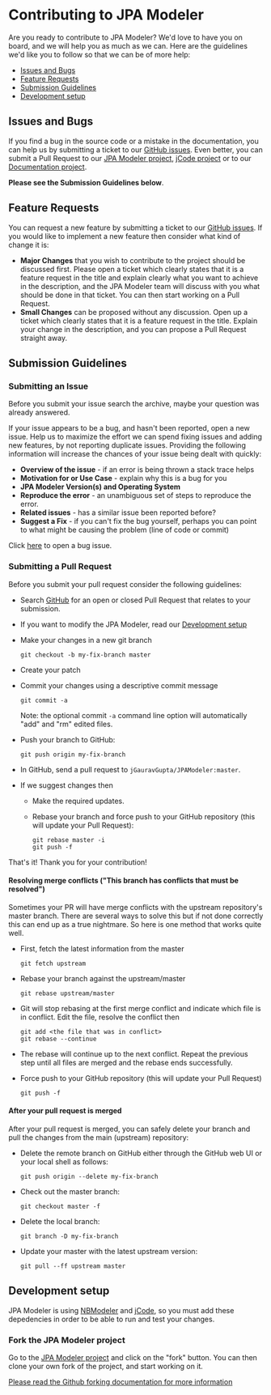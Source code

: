 # Contributing to JPA Modeler

Are you ready to contribute to JPA Modeler? We'd love to have you on board, and we will help you as much as we can. Here are the guidelines we'd like you to follow so that we can be of more help:

 - [Issues and Bugs](#issue)
 - [Feature Requests](#feature)
 - [Submission Guidelines](#submit)
 - [Development setup](#setup)
 
 
## <a name="issue"></a> Issues and Bugs
If you find a bug in the source code or a mistake in the documentation, you can help us by submitting a ticket to our [GitHub  issues](https://github.com/jGauravGupta/JPAModeler/issuess). Even better, you can submit a Pull Request to our [JPA Modeler project](https://github.com/jGauravGupta/JPAModeler), [jCode project](https://github.com/jGauravGupta/jCode) or to our [Documentation project](https://github.com/jpamodeler/jpamodeler.github.io).

**Please see the Submission Guidelines below**.

## <a name="feature"></a> Feature Requests
You can request a new feature by submitting a ticket to our [GitHub issues](https://github.com/jGauravGupta/JPAModeler/issues). If you
would like to implement a new feature then consider what kind of change it is:

* **Major Changes** that you wish to contribute to the project should be discussed first. Please open a ticket which clearly states that it is a feature request in the title and explain clearly what you want to achieve in the description, and the JPA Modeler team will discuss with you what should be done in that ticket. You can then start working on a Pull Request.
* **Small Changes** can be proposed without any discussion. Open up a ticket which clearly states that it is a feature request in the title. Explain your change in the description, and you can propose a Pull Request straight away.

## <a name="submit"></a> Submission Guidelines

### Submitting an Issue
Before you submit your issue search the archive, maybe your question was already answered.

If your issue appears to be a bug, and hasn't been reported, open a new issue.
Help us to maximize the effort we can spend fixing issues and adding new
features, by not reporting duplicate issues.  Providing the following information will increase the
chances of your issue being dealt with quickly:

* **Overview of the issue** - if an error is being thrown a stack trace helps
* **Motivation for or Use Case** - explain why this is a bug for you
* **JPA Modeler Version(s) and Operating System**
* **Reproduce the error** - an unambiguous set of steps to reproduce the error. 
* **Related issues** - has a similar issue been reported before?
* **Suggest a Fix** - if you can't fix the bug yourself, perhaps you can point to what might be
  causing the problem (line of code or commit)

Click [here](https://github.com/jGauravGupta/JPAModeler/issuess/new) to open a bug issue.

### Submitting a Pull Request
Before you submit your pull request consider the following guidelines:

* Search [GitHub](https://github.com/jGauravGupta/JPAModeler/pulls) for an open or closed Pull Request
  that relates to your submission.
* If you want to modify the JPA Modeler, read our [Development setup](#setup)
* Make your changes in a new git branch

     ```shell
     git checkout -b my-fix-branch master
     ```

* Create your patch
* Commit your changes using a descriptive commit message

     ```shell
     git commit -a
     ```

  Note: the optional commit `-a` command line option will automatically "add" and "rm" edited files.

* Push your branch to GitHub:

    ```shell
    git push origin my-fix-branch
    ```

* In GitHub, send a pull request to `jGauravGupta/JPAModeler:master`.
* If we suggest changes then
  * Make the required updates.
  * Rebase your branch and force push to your GitHub repository (this will update your Pull Request):

    ```shell
    git rebase master -i
    git push -f
    ```

That's it! Thank you for your contribution!

#### Resolving merge conflicts ("This branch has conflicts that must be resolved")

Sometimes your PR will have merge conflicts with the upstream repository's master branch. There are several ways to solve this but if not done correctly this can end up as a true nightmare. So here is one method that works quite well.

* First, fetch the latest information from the master

    ```shell
    git fetch upstream
    ```

* Rebase your branch against the upstream/master

    ```shell
    git rebase upstream/master
    ```

* Git will stop rebasing at the first merge conflict and indicate which file is in conflict. Edit the file, resolve the conflict then

    ```shell
    git add <the file that was in conflict>
    git rebase --continue
    ```

* The rebase will continue up to the next conflict. Repeat the previous step until all files are merged and the rebase ends successfully.
* Force push to your GitHub repository (this will update your Pull Request)

    ```shell
    git push -f
    ```

#### After your pull request is merged

After your pull request is merged, you can safely delete your branch and pull the changes
from the main (upstream) repository:

* Delete the remote branch on GitHub either through the GitHub web UI or your local shell as follows:

    ```shell
    git push origin --delete my-fix-branch
    ```

* Check out the master branch:

    ```shell
    git checkout master -f
    ```

* Delete the local branch:

    ```shell
    git branch -D my-fix-branch
    ```

* Update your master with the latest upstream version:

    ```shell
    git pull --ff upstream master
    ```

## <a name="setup"></a> Development setup
JPA Modeler is using [NBModeler](https://github.com/jGauravGupta/NBModeler) and [jCode](https://github.com/jGauravGupta/jCode), so you must add these depedencies in order to be able to run and test your changes.

### Fork the JPA Modeler project

Go to the [JPA Modeler project](https://github.com/jGauravGupta/JPAModeler) and click on the "fork" button. You can then clone your own fork of the project, and start working on it.

[Please read the Github forking documentation for more information](https://help.github.com/articles/fork-a-repo)
